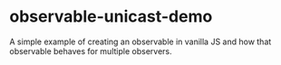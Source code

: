 # observable-unicast-demo
A simple example of creating an observable in vanilla JS and how that observable behaves for multiple observers.
